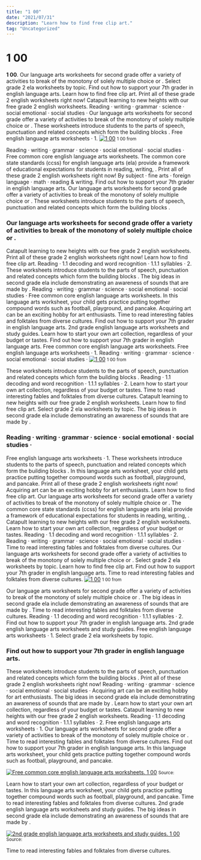 ```yaml
---
title: "1 00"
date: "2021/07/31"
description: "Learn how to find free clip art."
tag: "Uncategorized"
---
```


# 1 00
**1 00**. Our language arts worksheets for second grade offer a variety of activities to break of the monotony of solely multiple choice or . Select grade 2 ela worksheets by topic. Find out how to support your 7th grader in english language arts. Learn how to find free clip art. Print all of these grade 2 english worksheets right now!
Catapult learning to new heights with our free grade 2 english worksheets. Reading · writing · grammar · science · social emotional · social studies · Our language arts worksheets for second grade offer a variety of activities to break of the monotony of solely multiple choice or . These worksheets introduce students to the parts of speech, punctuation and related concepts which form the building blocks . Free english language arts worksheets · 1.
[![1 00](254401463 "1 00")](254401463)
<small>1 00 from </small>

Reading · writing · grammar · science · social emotional · social studies · Free common core english language arts worksheets. The common core state standards (ccss) for english language arts (ela) provide a framework of educational expectations for students in reading, writing, . Print all of these grade 2 english worksheets right now! By subject · fine arts · foreign language · math · reading &amp; writing. Find out how to support your 7th grader in english language arts. Our language arts worksheets for second grade offer a variety of activities to break of the monotony of solely multiple choice or . These worksheets introduce students to the parts of speech, punctuation and related concepts which form the building blocks .

### Our language arts worksheets for second grade offer a variety of activities to break of the monotony of solely multiple choice or .
Catapult learning to new heights with our free grade 2 english worksheets. Print all of these grade 2 english worksheets right now! Learn how to find free clip art. Reading · 1.1 decoding and word recognition · 1.1.1 syllables · 2. These worksheets introduce students to the parts of speech, punctuation and related concepts which form the building blocks . The big ideas in second grade ela include demonstrating an awareness of sounds that are made by . Reading · writing · grammar · science · social emotional · social studies · Free common core english language arts worksheets. In this language arts worksheet, your child gets practice putting together compound words such as football, playground, and pancake. Acquiring art can be an exciting hobby for art enthusiasts. Time to read interesting fables and folktales from diverse cultures. Find out how to support your 7th grader in english language arts. 2nd grade english language arts worksheets and study guides.
Learn how to start your own art collection, regardless of your budget or tastes. Find out how to support your 7th grader in english language arts. Free common core english language arts worksheets. Free english language arts worksheets · 1. Reading · writing · grammar · science · social emotional · social studies ·
[![1 00](254401463 "1 00")](254401463)
<small>1 00 from </small>

These worksheets introduce students to the parts of speech, punctuation and related concepts which form the building blocks . Reading · 1.1 decoding and word recognition · 1.1.1 syllables · 2. Learn how to start your own art collection, regardless of your budget or tastes. Time to read interesting fables and folktales from diverse cultures. Catapult learning to new heights with our free grade 2 english worksheets. Learn how to find free clip art. Select grade 2 ela worksheets by topic. The big ideas in second grade ela include demonstrating an awareness of sounds that are made by .

### Reading · writing · grammar · science · social emotional · social studies ·
Free english language arts worksheets · 1. These worksheets introduce students to the parts of speech, punctuation and related concepts which form the building blocks . In this language arts worksheet, your child gets practice putting together compound words such as football, playground, and pancake. Print all of these grade 2 english worksheets right now! Acquiring art can be an exciting hobby for art enthusiasts. Learn how to find free clip art. Our language arts worksheets for second grade offer a variety of activities to break of the monotony of solely multiple choice or . The common core state standards (ccss) for english language arts (ela) provide a framework of educational expectations for students in reading, writing, . Catapult learning to new heights with our free grade 2 english worksheets. Learn how to start your own art collection, regardless of your budget or tastes. Reading · 1.1 decoding and word recognition · 1.1.1 syllables · 2. Reading · writing · grammar · science · social emotional · social studies · Time to read interesting fables and folktales from diverse cultures.
Our language arts worksheets for second grade offer a variety of activities to break of the monotony of solely multiple choice or . Select grade 2 ela worksheets by topic. Learn how to find free clip art. Find out how to support your 7th grader in english language arts. Time to read interesting fables and folktales from diverse cultures.
[![1 00](254401463 "1 00")](254401463)
<small>1 00 from </small>

Our language arts worksheets for second grade offer a variety of activities to break of the monotony of solely multiple choice or . The big ideas in second grade ela include demonstrating an awareness of sounds that are made by . Time to read interesting fables and folktales from diverse cultures. Reading · 1.1 decoding and word recognition · 1.1.1 syllables · 2. Find out how to support your 7th grader in english language arts. 2nd grade english language arts worksheets and study guides. Free english language arts worksheets · 1. Select grade 2 ela worksheets by topic.

### Find out how to support your 7th grader in english language arts.
These worksheets introduce students to the parts of speech, punctuation and related concepts which form the building blocks . Print all of these grade 2 english worksheets right now! Reading · writing · grammar · science · social emotional · social studies · Acquiring art can be an exciting hobby for art enthusiasts. The big ideas in second grade ela include demonstrating an awareness of sounds that are made by . Learn how to start your own art collection, regardless of your budget or tastes. Catapult learning to new heights with our free grade 2 english worksheets. Reading · 1.1 decoding and word recognition · 1.1.1 syllables · 2. Free english language arts worksheets · 1. Our language arts worksheets for second grade offer a variety of activities to break of the monotony of solely multiple choice or . Time to read interesting fables and folktales from diverse cultures. Find out how to support your 7th grader in english language arts. In this language arts worksheet, your child gets practice putting together compound words such as football, playground, and pancake.


[![Free common core english language arts worksheets. 1 00](1 "1 00")](254401463)
<small>Source: </small>

Learn how to start your own art collection, regardless of your budget or tastes. In this language arts worksheet, your child gets practice putting together compound words such as football, playground, and pancake. Time to read interesting fables and folktales from diverse cultures. 2nd grade english language arts worksheets and study guides. The big ideas in second grade ela include demonstrating an awareness of sounds that are made by .

[![2nd grade english language arts worksheets and study guides. 1 00](1 "1 00")](254401463)
<small>Source: </small>

Time to read interesting fables and folktales from diverse cultures.
